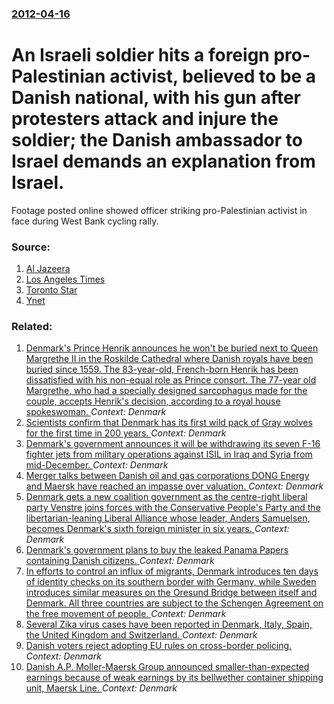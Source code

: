 ### [2012-04-16](/news/2012/04/16/index.md)

# An Israeli soldier hits a foreign pro-Palestinian activist, believed to be a Danish national, with his gun after protesters attack and injure the soldier; the Danish ambassador to Israel demands an explanation from Israel. 

Footage posted online showed officer striking pro-Palestinian activist in face during West Bank cycling rally.


### Source:

1. [Al Jazeera](http://www.aljazeera.com/news/middleeast/2012/04/201241682449825487.html)
2. [Los Angeles Times](http://latimesblogs.latimes.com/world_now/2012/04/israeli-officer-video.html)
3. [Toronto Star](http://www.thestar.com/news/world/article/1162387--israeli-beating-of-pro-palestinian-activist-causes-uproar)
4. [Ynet](http://www.ynetnews.com/articles/0,7340,L-4216891,00.html)

### Related:

1. [Denmark's Prince Henrik announces he won't be buried next to Queen Margrethe II in the Roskilde Cathedral where Danish royals have been buried since 1559. The 83-year-old, French-born Henrik has been dissatisfied with his non-equal role as Prince consort. The 77-year old Margrethe, who had a specially designed sarcophagus made for the couple, accepts Henrik's decision, according to a royal house spokeswoman. ](/news/2017/08/4/denmark-s-prince-henrik-announces-he-won-t-be-buried-next-to-queen-margrethe-ii-in-the-roskilde-cathedral-where-danish-royals-have-been-buri.md) _Context: Denmark_
2. [Scientists confirm that Denmark has its first wild pack of Gray wolves for the first time in 200 years. ](/news/2017/05/4/scientists-confirm-that-denmark-has-its-first-wild-pack-of-gray-wolves-for-the-first-time-in-200-years.md) _Context: Denmark_
3. [Denmark's government announces it will be withdrawing its seven F-16 fighter jets from military operations against ISIL in Iraq and Syria from mid-December. ](/news/2016/12/2/denmark-s-government-announces-it-will-be-withdrawing-its-seven-f-16-fighter-jets-from-military-operations-against-isil-in-iraq-and-syria-fr.md) _Context: Denmark_
4. [Merger talks between Danish oil and gas corporations DONG Energy and Maersk have reached an impasse over valuation. ](/news/2016/12/14/merger-talks-between-danish-oil-and-gas-corporations-dong-energy-and-maersk-have-reached-an-impasse-over-valuation.md) _Context: Denmark_
5. [Denmark gets a new coalition government as the centre-right liberal party Venstre joins forces with the Conservative People's Party and the libertarian-leaning Liberal Alliance whose leader, Anders Samuelsen, becomes Denmark's sixth foreign minister in six years. ](/news/2016/11/28/denmark-gets-a-new-coalition-government-as-the-centre-right-liberal-party-venstre-joins-forces-with-the-conservative-people-s-party-and-the.md) _Context: Denmark_
6. [Denmark's government plans to buy the leaked Panama Papers containing Danish citizens. ](/news/2016/09/7/denmark-s-government-plans-to-buy-the-leaked-panama-papers-containing-danish-citizens.md) _Context: Denmark_
7. [In efforts to control an influx of migrants, Denmark introduces ten days of identity checks on its southern border with Germany, while Sweden introduces similar measures on the Oresund Bridge between itself and Denmark. All three countries are subject to the Schengen Agreement on the free movement of people. ](/news/2016/01/4/in-efforts-to-control-an-influx-of-migrants-denmark-introduces-ten-days-of-identity-checks-on-its-southern-border-with-germany-while-swede.md) _Context: Denmark_
8. [Several Zika virus cases have been reported in Denmark, Italy, Spain, the United Kingdom and Switzerland. ](/news/2016/01/27/several-zika-virus-cases-have-been-reported-in-denmark-italy-spain-the-united-kingdom-and-switzerland.md) _Context: Denmark_
9. [Danish voters reject adopting EU rules on cross-border policing. ](/news/2015/12/3/danish-voters-reject-adopting-eu-rules-on-cross-border-policing.md) _Context: Denmark_
10. [Danish A.P. Moller-Maersk Group announced smaller-than-expected earnings because of weak earnings by its bellwether container shipping unit, Maersk Line. ](/news/2015/10/25/danish-a-p-molleramaersk-group-announced-smaller-than-expected-earnings-because-of-weak-earnings-by-its-bellwether-container-shipping-uni.md) _Context: Denmark_
